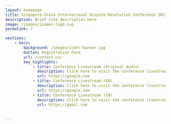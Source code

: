 ```yaml
---
layout: homepage
title: Singapore-China International Dispute Resolution Conference 2021
description: Brief site description here
image: /images/isomer-logo.svg
permalink: /

sections:
    - hero:
        background: /images/icdrc-banner.jpg
        button: Registration Form
        url: /contact-us/
        key_highlights:
            - title: Conference Livestream (Original Audio)
              description: Click here to visit the conference livestream in Original Audio
              url: https://google.com
            - title: Conference Livestream (EN)
              description: Click here to visit the conference livestream in English
              url: https://google.com
            - title: Conference Livestream (CN)
              description: Click here to visit the conference livestream in Chinese
              url: https://gmail.com
            

---
```


